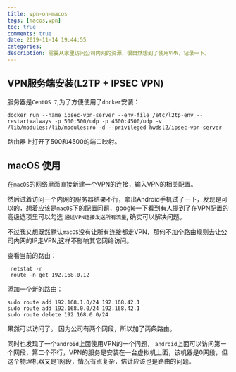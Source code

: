 ```yaml
---
title: vpn-on-macos
tags: [macos,vpn]
toc: true
comments: true
date: 2019-11-14 19:44:55
categories:
description: 需要从家里访问公司内网的资源，很自然想到了使用VPN，记录一下。
---
```


## VPN服务端安装(L2TP + IPSEC VPN)

服务器是`CentOS 7`,为了方便使用了`docker`安装：
```
docker run --name ipsec-vpn-server --env-file /etc/l2tp-env --restart=always -p 500:500/udp -p 4500:4500/udp -v /lib/modules:/lib/modules:ro -d --privileged hwdsl2/ipsec-vpn-server

```
路由器上打开了500和4500的端口映射。

## macOS 使用

在`macOS`的网络里面直接新建一个VPN的连接，输入VPN的相关配置。

然后试着访问一个内网的服务器结果不行，拿出Android手机试了一下，发现是可以的，想着应该是`macOS`下的配置问题，google一下看到有人提到了在VPN配置的高级选项里可以勾选 `通过VPN连接发送所有流量`, 确实可以解决问题。

不过我又想既然默认`macOS`没有让所有连接都走VPN，那何不加个路由规则去让公司内网的IP走VPN,这样不影响其它网络访问。

查看当前的路由：
```
 netstat -r
 route -n get 192.168.0.12
```
添加一个新的路由：
```
sudo route add 192.168.1.0/24 192.168.42.1
sudo route add 192.168.0.0/24 192.168.42.1
sudo route delete 192.168.0.0/24
```
果然可以访问了。 因为公司有两个网段，所以加了两条路由。



同时也发现了一个`android`上面使用VPN的一个问题， `android`上面可以访问第一个网段，第二个不行，VPN的服务是安装在一台虚拟机上面，该机器是0网段，但这个物理机器又是1网段，情况有点复杂，估计应该也是路由的问题。


